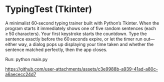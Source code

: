# TypingTest (Tkinter)

A minimalist 60‑second typing trainer built with Python’s Tkinter. When the program starts it immediately shows one of five random sentences (each ≥ 50 characters). Your first keystroke starts the countdown. Type the sentence exactly before the 60 seconds expire, or let the timer run out—either way, a dialog pops up displaying your time taken and whether the sentence matched perfectly, then the app closes.

Run: python main.py 



https://github.com/user-attachments/assets/c3e9988b-a939-41ad-a80c-a6aececc24d7


